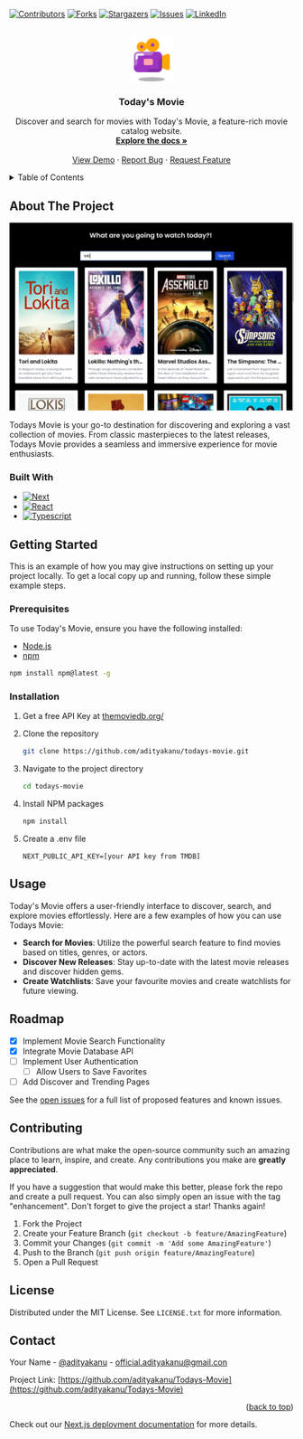 
[![Contributors][contributors-shield]][contributors-url]
[![Forks][forks-shield]][forks-url]
[![Stargazers][stars-shield]][stars-url]
[![Issues][issues-shield]][issues-url]
[![LinkedIn][linkedin-shield]][linkedin-url]


<!-- PROJECT LOGO -->
<br />
<div align="center">
  <a href="https://github.com/adityakanu/todays-movie">
    <img src="images/logo.png" alt="Todays Movie Logo" width="80" height="80">
  </a>

  <h3 align="center">Today's Movie</h3>

  <p align="center">
    Discover and search for movies with Today's Movie, a feature-rich movie catalog website.
    <br />
    <a href="https://github.com/adityakanu/todays-movie"><strong>Explore the docs »</strong></a>
    <br />
    <br />
    <a href="https://todays-movie.vercel.app/">View Demo</a>
    ·
    <a href="https://github.com/adityakanu/todays-movie/issues">Report Bug</a>
    ·
    <a href="https://github.com/adityakanu/todays-movie/issues">Request Feature</a>
  </p>
</div>

<!-- TABLE OF CONTENTS -->
<details>
  <summary>Table of Contents</summary>
  <ol>
    <li>
      <a href="#about-the-project">About The Project</a>
      <ul>
        <li><a href="#built-with">Built With</a></li>
      </ul>
    </li>
    <li>
      <a href="#getting-started">Getting Started</a>
      <ul>
        <li><a href="#prerequisites">Prerequisites</a></li>
        <li><a href="#installation">Installation</a></li>
      </ul>
    </li>
    <li><a href="#usage">Usage</a></li>
    <li><a href="#roadmap">Roadmap</a></li>
    <li><a href="#contributing">Contributing</a></li>
    <li><a href="#license">License</a></li>
    <li><a href="#contact">Contact</a></li>
    <li><a href="#acknowledgments">Acknowledgments</a></li>
  </ol>
</details>

<!-- ABOUT THE PROJECT -->
## About The Project

[![Todays Movie Screen Shot][product-screenshot]](https://todays-movie.vercel.app/)

Todays Movie is your go-to destination for discovering and exploring a vast collection of movies. From classic masterpieces to the latest releases, Todays Movie provides a seamless and immersive experience for movie enthusiasts.

### Built With

* [![Next][Next.js]][Next-url]
* [![React][React.js]][React-url]
* [![Typescript][TypeScript]][Typescript-url]


<!-- GETTING STARTED -->
## Getting Started

This is an example of how you may give instructions on setting up your project locally. To get a local copy up and running, follow these simple example steps.

### Prerequisites

To use Today's Movie, ensure you have the following installed:

* [Node.js](https://nodejs.org/)
* [npm](https://www.npmjs.com/)

```sh
npm install npm@latest -g
```

### Installation

1. Get a free API Key at [themoviedb.org/](https://www.themoviedb.org/)
2. Clone the repository

   ```sh
   git clone https://github.com/adityakanu/todays-movie.git
   ```

3. Navigate to the project directory

   ```sh
   cd todays-movie
   ```

4. Install NPM packages

   ```sh
   npm install
   ```

5. Create a .env file

   ```env
   NEXT_PUBLIC_API_KEY=[your API key from TMDB]
   ```


<!-- USAGE EXAMPLES -->
## Usage

Today's Movie offers a user-friendly interface to discover, search, and explore movies effortlessly. Here are a few examples of how you can use Todays Movie:

- **Search for Movies**: Utilize the powerful search feature to find movies based on titles, genres, or actors.
- **Discover New Releases**: Stay up-to-date with the latest movie releases and discover hidden gems.
- **Create Watchlists**: Save your favourite movies and create watchlists for future viewing.



<!-- ROADMAP -->
## Roadmap

- [x] Implement Movie Search Functionality
- [x] Integrate Movie Database API
- [ ] Implement User Authentication
    - [ ] Allow Users to Save Favorites
- [ ] Add Discover and Trending Pages

See the [open issues](https://github.com/adityakanu/todays-movie/issues) for a full list of proposed features and known issues.

<!-- CONTRIBUTING -->
## Contributing

Contributions are what make the open-source community such an amazing place to learn, inspire, and create. Any contributions you make are **greatly appreciated**.

If you have a suggestion that would make this better, please fork the repo and create a pull request. You can also simply open an issue with the tag "enhancement".
Don't forget to give the project a star! Thanks again!

1. Fork the Project
2. Create your Feature Branch (`git checkout -b feature/AmazingFeature`)
3. Commit your Changes (`git commit -m 'Add some AmazingFeature'`)
4. Push to the Branch (`git push origin feature/AmazingFeature`)
5. Open a Pull Request


<!-- LICENSE -->
## License

Distributed under the MIT License. See `LICENSE.txt` for more information.


<!-- CONTACT -->
## Contact

Your Name - [@adityakanu](https://twitter.com/adityakanu) - official.adityakanu@gmail.con

Project Link: [https://github.com/adityakanu/Todays-Movie](https://github.com/adityakanu/Todays-Movie)

<p align="right">(<a href="#readme-top">back to top</a>)</p>



<!-- MARKDOWN LINKS & IMAGES -->
<!-- https://www.markdownguide.org/basic-syntax/#reference-style-links -->
[contributors-shield]: https://img.shields.io/github/contributors/adityakanu/Todays-Movie.svg?style=for-the-badge
[contributors-url]: https://github.com/adityakanu/Todays-Movie/graphs/contributors
[forks-shield]: https://img.shields.io/github/forks/adityakanu/Todays-Movie.svg?style=for-the-badge
[forks-url]: https://github.com/adityakanu/Todays-Movie/network/members
[stars-shield]: https://img.shields.io/github/stars/adityakanu/Todays-Movie.svg?style=for-the-badge
[stars-url]: https://github.com/adityakanu/Todays-Movie/stargazers
[issues-shield]: https://img.shields.io/github/issues/adityakanu/Todays-Movie.svg?style=for-the-badge
[issues-url]: https://github.com/adityakanu/Todays-Movie/issues
[license-shield]: https://img.shields.io/github/license/adityakanu/Todays-Movie.svg?style=for-the-badge
[license-url]: https://github.com/adityakanu/Todays-Movie/blob/master/LICENSE.txt
[linkedin-shield]: https://img.shields.io/badge/-LinkedIn-black.svg?style=for-the-badge&logo=linkedin&colorB=555
[linkedin-url]: https://linkedin.com/in/adityakanu
[product-screenshot]: images/Screenshot.png
[Next.js]: https://img.shields.io/badge/next.js-000000?style=for-the-badge&logo=nextdotjs&logoColor=white
[Next-url]: https://nextjs.org/
[React.js]: https://img.shields.io/badge/React-20232A?style=for-the-badge&logo=react&logoColor=61DAFB
[React-url]: https://reactjs.org/
[TypeScript]: https://img.shields.io/badge/Typescript-20232A?style=for-the-badge&logo=typescript&logoColor=61DAFB
[Typescript-url]: https://www.typescriptlang.org/

Check out our [Next.js deployment documentation](https://nextjs.org/docs/deployment) for more details.

